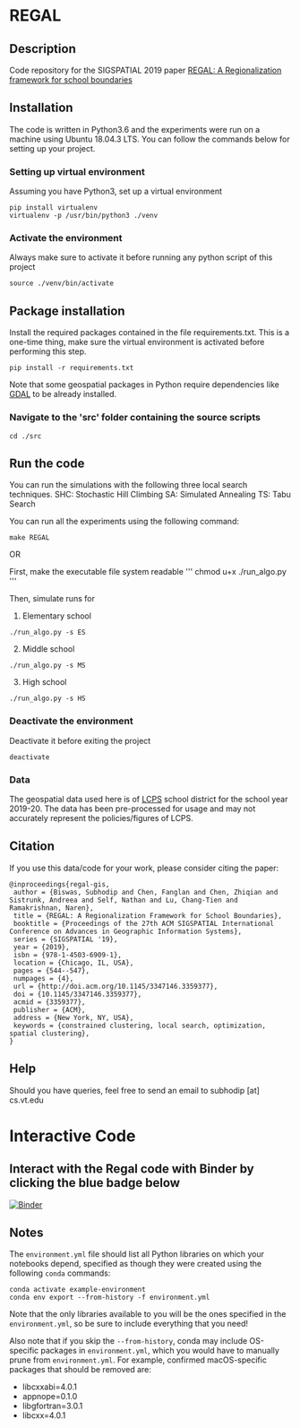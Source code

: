 # REGAL

## Description
Code repository for the SIGSPATIAL 2019 paper [REGAL: A Regionalization framework for school boundaries](http://doi.acm.org/10.1145/3347146.3359377)

## Installation

The code is written in Python3.6 and the experiments were run on a machine using Ubuntu 18.04.3 LTS. You can follow the commands below for setting up your project.

### Setting up virtual environment
Assuming you have Python3, set up a virtual environment
```
pip install virtualenv
virtualenv -p /usr/bin/python3 ./venv
```

### Activate the environment
Always make sure to activate it before running any python script of this project
```
source ./venv/bin/activate
```

## Package installation
Install the required packages contained in the file requirements.txt. This is a one-time thing, make sure the virtual environment is activated before performing this step.
```
pip install -r requirements.txt
```

Note that some geospatial packages in Python require dependencies like [GDAL](https://gdal.org/) to be already installed.

### Navigate to the 'src' folder containing the source scripts
```
cd ./src
```

## Run the code
You can run the simulations with the following three local search techniques.
SHC: Stochastic Hill Climbing
 SA: Simulated Annealing
 TS: Tabu Search

You can run all the experiments using the following command:
```
make REGAL
```

OR


First, make the executable file system readable
'''
chmod u+x ./run_algo.py
'''

Then, simulate runs for
1. Elementary school
```
./run_algo.py -s ES
```
2. Middle school
```
./run_algo.py -s MS
```
3. High school
```
./run_algo.py -s HS
```


### Deactivate the environment
Deactivate it before exiting the project
```
deactivate
```


### Data
The geospatial data used here is of [LCPS](https://www.lcps.org/) school district for the school year 2019-20. The data has been pre-processed for usage and may not accurately represent the policies/figures of LCPS.

## Citation
If you use this data/code for your work, please consider citing the paper:
```
@inproceedings{regal-gis,
 author = {Biswas, Subhodip and Chen, Fanglan and Chen, Zhiqian and Sistrunk, Andreea and Self, Nathan and Lu, Chang-Tien and Ramakrishnan, Naren},
 title = {REGAL: A Regionalization Framework for School Boundaries},
 booktitle = {Proceedings of the 27th ACM SIGSPATIAL International Conference on Advances in Geographic Information Systems},
 series = {SIGSPATIAL '19},
 year = {2019},
 isbn = {978-1-4503-6909-1},
 location = {Chicago, IL, USA},
 pages = {544--547},
 numpages = {4},
 url = {http://doi.acm.org/10.1145/3347146.3359377},
 doi = {10.1145/3347146.3359377},
 acmid = {3359377},
 publisher = {ACM},
 address = {New York, NY, USA},
 keywords = {constrained clustering, local search, optimization, spatial clustering},
} 
```
## Help
Should you have queries, feel free to send an email to subhodip [at] cs.vt.edu


# Interactive Code
## Interact with the Regal code with Binder by clicking the blue badge below

[![Binder](http://mybinder.org/badge_logo.svg)](https://mybinder.org/v2/gh/Jowusuasare/Gerrymandering_schools_project/main?filepath=index.ipynb)

## Notes
The `environment.yml` file should list all Python libraries on which your notebooks
depend, specified as though they were created using the following `conda` commands:

```
conda activate example-environment
conda env export --from-history -f environment.yml
```

Note that the only libraries available to you will be the ones specified in
the `environment.yml`, so be sure to include everything that you need! 

Also note that if you skip the `--from-history`, conda may include OS-specific
packages in `environment.yml`, which you would have to manually prune from
`environment.yml`.  For example, confirmed macOS-specific packages that should
be removed are:

* libcxxabi=4.0.1
* appnope=0.1.0
* libgfortran=3.0.1
* libcxx=4.0.1
